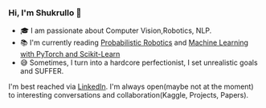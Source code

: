 ### Hi, I'm Shukrullo 👋


- 🎓 I am passionate about Computer Vision,Robotics, NLP.
- 📚 I'm currently reading [Probabilistic Robotics](https://docs.ufpr.br/~danielsantos/ProbabilisticRobotics.pdf) and [Machine Learning with PyTorch and Scikit-Learn](https://sebastianraschka.com/blog/2022/ml-pytorch-book.html)
- 😅 Sometimes, I turn into a hardcore perfectionist, I set unrealistic goals and SUFFER. 


I'm best reached via [LinkedIn](https://www.linkedin.com/in/shukrullo-nazirjonov/). I'm always open(maybe not at the moment) to interesting conversations and collaboration(Kaggle, Projects, Papers).


